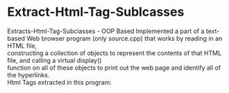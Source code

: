 # Extract-Html-Tag-Sublcasses
Extracts-Html-Tag-Subclasses - OOP Based
Implemented a part of a text-based Web browser program (only source.cpp) that works by reading in an HTML file,   
constructing a collection of objects to represent the contents of that HTML file, and calling a virtual display()  
function on all of these objects to print out the web page and identify all of the hyperlinks.  
Html Tags extracted in this program:  
